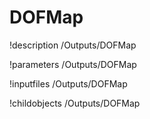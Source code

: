<!-- MOOSE Documentation Stub: Remove this when content is added. -->

# DOFMap
!description /Outputs/DOFMap

!parameters /Outputs/DOFMap

!inputfiles /Outputs/DOFMap

!childobjects /Outputs/DOFMap
